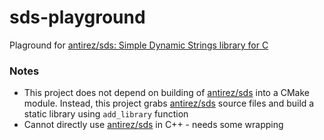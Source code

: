 sds-playground
==============
Plaground for [antirez/sds: Simple Dynamic Strings library for C](https://github.com/antirez/sds)

### Notes
- This project does not depend on building of [antirez/sds](https://github.com/antirez/sds) into a CMake module. Instead, this project grabs [antirez/sds](https://github.com/antirez/sds) source files and build a static library using `add_library` function
- Cannot directly use [antirez/sds](https://github.com/antirez/sds) in C++ - needs some wrapping
